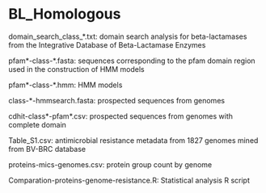 # BL_Homologous
domain_search_class_*.txt: domain search analysis for beta-lactamases from the Integrative Database of Beta-Lactamase Enzymes

pfam*-class-*.fasta: sequences corresponding to the pfam domain region used in the construction of HMM models

pfam*-class-*.hmm: HMM models

class-*-hmmsearch.fasta: prospected sequences from genomes

cdhit-class*-pfam*.csv: prospected sequences from genomes with complete domain

Table_S1.csv: antimicrobial resistance metadata from 1827 genomes mined from BV-BRC database

proteins-mics-genomes.csv: protein group count by genome

Comparation-proteins-genome-resistance.R: Statistical analysis R script
